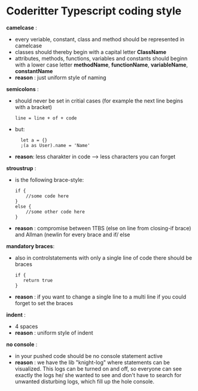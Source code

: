 # Coderitter Typescript coding style

**camelcase** : 
- every veriable, constant, class and method should be represented in camelcase
- classes should thereby begin with a capital letter **ClassName**
- attributes, methods, functions, variables and constants should beginn with a lower case letter **methodName**, **functionName**, **variableName**, **constantName**
- **reason** : just uniform style of naming

**semicolons** :
- should never be set in critial cases (for example the next line begins with a bracket)

	`line = line + of + code`
- but: 

	```
      let a = {}
      ;(a as User).name = 'Name'
- **reason**: less charakter in code --> less characters you can forget 

**stroustrup** :
- is the following brace-style:
	```
    if {
        //some code here
    }
    else {
        //some other code here
    }
- **reason** : compromise between 1TBS (else on line from closing-if brace) and Allman (newlin for every brace and if/ else

**mandatory braces**:
- also in controlstatements with only a single line of code there should be braces
	```
   if {
       return true
   }
- **reason** : if you want to change a single line to a multi line if you could forget to set the braces

**indent** :
- 4 spaces
- **reason** : uniform style of indent

**no console** :
- in your pushed code should be no console statement active
- **reason** : we have the lib "knight-log" where statements can be visualized. This logs can be turned on and off, so everyone can see exactly the logs he/ she wanted to see and don't have to search for unwanted disturbing logs, which fill up the hole console.
